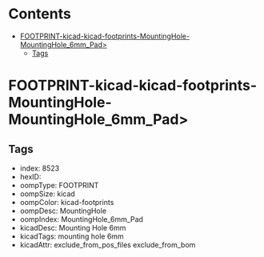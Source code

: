 



Contents
========

* [FOOTPRINT-kicad-kicad-footprints-MountingHole-MountingHole_6mm_Pad>](#footprint-kicad-kicad-footprints-mountinghole-mountinghole_6mm_pad)
	* [Tags](#tags)

# FOOTPRINT-kicad-kicad-footprints-MountingHole-MountingHole_6mm_Pad>

## Tags

- index: 8523
- hexID: 
- oompType: FOOTPRINT
- oompSize: kicad
- oompColor: kicad-footprints
- oompDesc: MountingHole
- oompIndex: MountingHole_6mm_Pad
- kicadDesc: Mounting Hole 6mm
- kicadTags: mounting hole 6mm
- kicadAttr: exclude_from_pos_files exclude_from_bom
